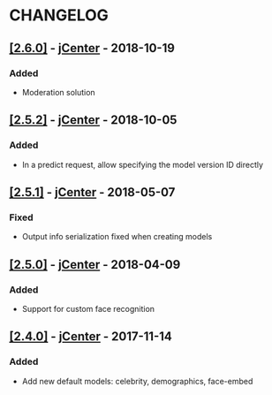 # CHANGELOG

## [[2.6.0]](https://github.com/Clarifai/clarifai-java/releases/tag/2.6.0) - [jCenter](https://bintray.com/clarifai/Clarifai/Clarifai/2.6.0) - 2018-10-19

### Added
- Moderation solution

## [[2.5.2]](https://github.com/Clarifai/clarifai-java/releases/tag/2.5.2) - [jCenter](https://bintray.com/clarifai/Clarifai/Clarifai/2.5.2) - 2018-10-05

### Added
- In a predict request, allow specifying the model version ID directly

## [[2.5.1]](https://github.com/Clarifai/clarifai-java/releases/tag/2.5.1) - [jCenter](https://bintray.com/clarifai/Clarifai/Clarifai/2.5.1) - 2018-05-07

### Fixed
- Output info serialization fixed when creating models

## [[2.5.0]](https://github.com/Clarifai/clarifai-java/releases/tag/2.5.0) - [jCenter](https://bintray.com/clarifai/Clarifai/Clarifai/2.5.0) - 2018-04-09

### Added
- Support for custom face recognition

## [[2.4.0]](https://github.com/Clarifai/clarifai-java/releases/tag/2.4.0) - [jCenter](https://bintray.com/clarifai/Clarifai/Clarifai/2.4.0) - 2017-11-14

### Added
- Add new default models: celebrity, demographics, face-embed
